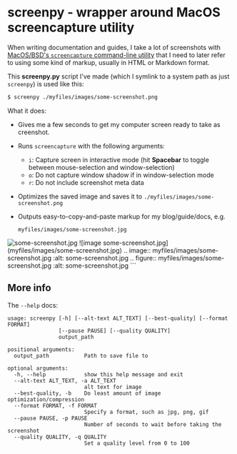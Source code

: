 # screenpy - wrapper around MacOS screencapture utility

When writing documentation and guides, I take a lot of screenshots with [MacOS/BSD's `screencapture` command-line utility](http://www.mitchchn.me/2014/os-x-terminal/) that I need to later refer to using some kind of markup, usually in HTML or Markdown format.

This **screenpy.py** script I've made (which I symlink to a system path as just `screenpy`) is used like this:


```sh
$ screenpy ./myfiles/images/some-screenshot.png
```

What it does:

- Gives me a few seconds to get my computer screen ready to take as creenshot.
- Runs `screencapture` with the following arguments:

    - `i`: Capture screen in interactive mode (hit **Spacebar** to toggle between mouse-selection and window-selection)
    - `o`: Do not capture window shadow if in window-selection mode
    - `r`: Do not include screenshot meta data
- Optimizes the saved image and saves it to `./myfiles/images/some-screenshot.png`
- Outputs easy-to-copy-and-paste markup for my blog/guide/docs, e.g. 

    ```
    myfiles/images/some-screenshot.jpg
<img src="myfiles/images/some-screenshot.jpg" alt="some-screenshot.jpg">
![image some-screenshot.jpg](myfiles/images/some-screenshot.jpg)
.. image:: myfiles/images/some-screenshot.jpg
    :alt: some-screenshot.jpg
.. figure:: myfiles/images/some-screenshot.jpg
    :alt: some-screenshot.jpg
    ```


## More info

The `--help` docs:

```
usage: screenpy [-h] [--alt-text ALT_TEXT] [--best-quality] [--format FORMAT]
                [--pause PAUSE] [--quality QUALITY]
                output_path

positional arguments:
  output_path           Path to save file to

optional arguments:
  -h, --help            show this help message and exit
  --alt-text ALT_TEXT, -a ALT_TEXT
                        alt text for image
  --best-quality, -b    Do least amount of image optimization/compression
  --format FORMAT, -f FORMAT
                        Specify a format, such as jpg, png, gif
  --pause PAUSE, -p PAUSE
                        Number of seconds to wait before taking the screenshot
  --quality QUALITY, -q QUALITY
                        Set a quality level from 0 to 100
```
